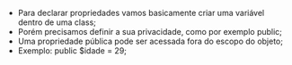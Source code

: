 * Para declarar propriedades vamos basicamente criar uma variável dentro de uma class;
* Porém precisamos definir a sua privacidade, como por exemplo public;
* Uma propriedade pública pode ser acessada fora do escopo do objeto;
* Exemplo: public $idade = 29;